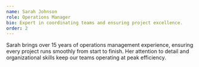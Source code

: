 ```yaml
---
name: Sarah Johnson
role: Operations Manager
bio: Expert in coordinating teams and ensuring project excellence.
order: 2
---
```


Sarah brings over 15 years of operations management experience, ensuring every project runs smoothly from start to finish. Her attention to detail and organizational skills keep our teams operating at peak efficiency.
